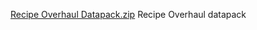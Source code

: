 [Recipe Overhaul Datapack.zip](https://github.com/Jetsh0ck/JetCode/files/7039333/Recipe.Overhaul.Datapack.zip)
Recipe Overhaul datapack
